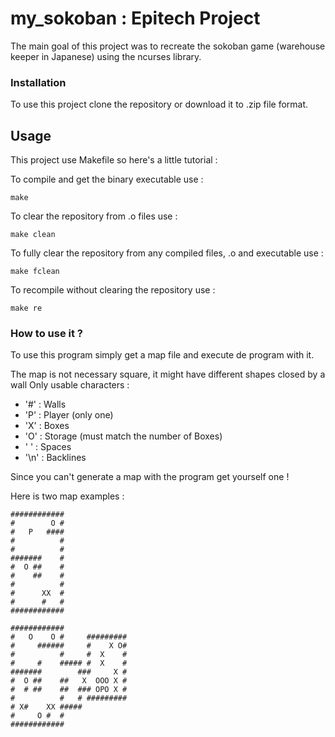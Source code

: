 # my_sokoban : Epitech Project

The main goal of this project was to recreate the sokoban game (warehouse keeper in Japanese) using the ncurses library.

### Installation

To use this project clone the repository or download it to .zip file format.

## Usage

This project use Makefile so here's a little tutorial : 

To compile and get the binary executable use :
```
make 
```
To clear the repository from .o files use : 
```
make clean 
```
To fully clear the repository from any compiled files, .o and executable use :
```
make fclean
```
To recompile without clearing the repository use :
```
make re 
```
### How to use it ?

To use this program simply get a map file and execute de program with it. 

The map is not necessary square, it might have different shapes closed by a wall
Only usable characters : 
- '#' : Walls
- 'P' : Player (only one)
- 'X' : Boxes
- 'O' : Storage (must match the number of Boxes)
- ' ' : Spaces
- '\n' : Backlines

Since you can't generate a map with the program get yourself one !

Here is two map examples : 

```
############
#        O #
#   P   ####
#          #
#          #
#######    #
#  O ##    #
#    ##    #
#          #
#      XX  #
#      #   #
############
```
```
############
#   O    O #     #########
#     ######     #    X O#
#          #     #  X    #
#     #    ##### #  X    #
#######        ###     X #
#  O ##    ##   X  OOO X #
#  # ##    ##  ### OPO X #
#          #   # #########
# X#    XX #####
#     O #  #
############
```
